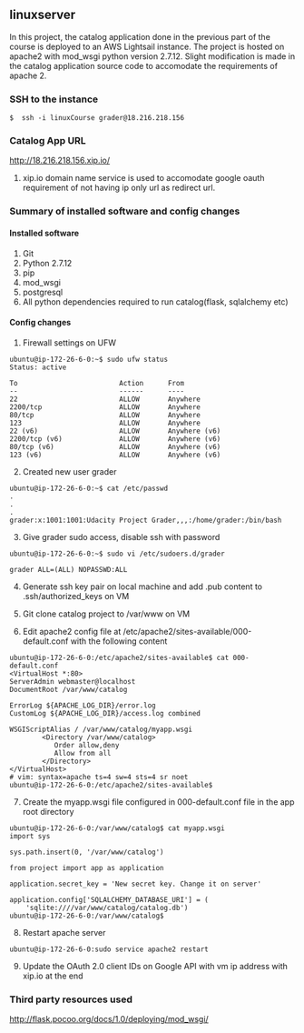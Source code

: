## linuxserver
In this project, the catalog application done in the previous part of the course is deployed to an AWS Lightsail instance.
The project is hosted on apache2 with mod_wsgi python version 2.7.12. Slight modification is made in the catalog application source code to accomodate the requirements of apache 2.

### SSH to the instance
```
$  ssh -i linuxCourse grader@18.216.218.156
```

### Catalog App URL
http://18.216.218.156.xip.io/

1. xip.io domain name service is used to accomodate google oauth requirement of not having ip only url as redirect url.

### Summary of installed software and config changes
#### Installed software

1. Git
2. Python 2.7.12
3. pip
4. mod_wsgi
5. postgresql
6. All python dependencies required to run catalog(flask, sqlalchemy etc)

#### Config changes

1. Firewall settings on UFW
```
ubuntu@ip-172-26-6-0:~$ sudo ufw status
Status: active

To                         Action      From
--                         ------      ----
22                         ALLOW       Anywhere                  
2200/tcp                   ALLOW       Anywhere                  
80/tcp                     ALLOW       Anywhere                  
123                        ALLOW       Anywhere                  
22 (v6)                    ALLOW       Anywhere (v6)             
2200/tcp (v6)              ALLOW       Anywhere (v6)             
80/tcp (v6)                ALLOW       Anywhere (v6)             
123 (v6)                   ALLOW       Anywhere (v6)
```

2. Created new user grader
```
ubuntu@ip-172-26-6-0:~$ cat /etc/passwd
.
.
.
grader:x:1001:1001:Udacity Project Grader,,,:/home/grader:/bin/bash
```

3. Give grader sudo access, disable ssh with password
```
ubuntu@ip-172-26-6-0:~$ sudo vi /etc/sudoers.d/grader

grader ALL=(ALL) NOPASSWD:ALL
```

4. Generate ssh key pair on local machine and add .pub content to .ssh/authorized_keys on VM

5. Git clone catalog project to /var/www on VM

6. Edit apache2 config file at /etc/apache2/sites-available/000-default.conf with the following content
```
ubuntu@ip-172-26-6-0:/etc/apache2/sites-available$ cat 000-default.conf 
<VirtualHost *:80>
ServerAdmin webmaster@localhost
DocumentRoot /var/www/catalog

ErrorLog ${APACHE_LOG_DIR}/error.log
CustomLog ${APACHE_LOG_DIR}/access.log combined

WSGIScriptAlias / /var/www/catalog/myapp.wsgi
        <Directory /var/www/catalog>
           Order allow,deny
           Allow from all
        </Directory> 
</VirtualHost>
# vim: syntax=apache ts=4 sw=4 sts=4 sr noet
ubuntu@ip-172-26-6-0:/etc/apache2/sites-available$ 
```

7. Create the myapp.wsgi file configured in 000-default.conf file in the app root directory
```
ubuntu@ip-172-26-6-0:/var/www/catalog$ cat myapp.wsgi 
import sys

sys.path.insert(0, '/var/www/catalog')

from project import app as application

application.secret_key = 'New secret key. Change it on server'

application.config['SQLALCHEMY_DATABASE_URI'] = (
    'sqlite:////var/www/catalog/catalog.db')
ubuntu@ip-172-26-6-0:/var/www/catalog$ 
```

8. Restart apache server
```
ubuntu@ip-172-26-6-0:sudo service apache2 restart
```

9. Update the OAuth 2.0 client IDs on Google API with vm ip address with xip.io at the end 

### Third party resources used
http://flask.pocoo.org/docs/1.0/deploying/mod_wsgi/
